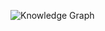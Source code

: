 ![Knowledge Graph](https://github.com/Shruti31072001/-Knowledge-Graph-Project/raw/main/knowledge_graph.png)
